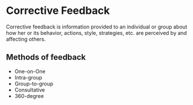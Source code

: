 # Corrective Feedback

Corrective feedback is information provided to an individual or group about how her or its behavior, actions, style, strategies, etc. are perceived by and affecting others.

## Methods of feedback

- One-on-One
- Intra-group
- Group-to-group
- Consultative
- 360-degree